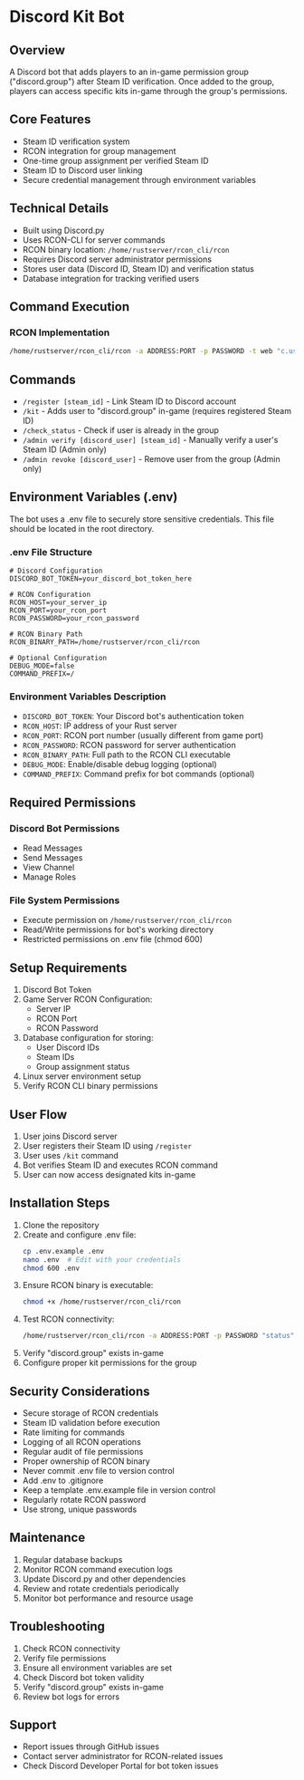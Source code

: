 # Discord Kit Bot

## Overview
A Discord bot that adds players to an in-game permission group ("discord.group") after Steam ID verification. Once added to the group, players can access specific kits in-game through the group's permissions.

## Core Features
- Steam ID verification system
- RCON integration for group management
- One-time group assignment per verified Steam ID
- Steam ID to Discord user linking
- Secure credential management through environment variables

## Technical Details
- Built using Discord.py
- Uses RCON-CLI for server commands
- RCON binary location: `/home/rustserver/rcon_cli/rcon`
- Requires Discord server administrator permissions
- Stores user data (Discord ID, Steam ID) and verification status
- Database integration for tracking verified users

## Command Execution
### RCON Implementation
```bash
/home/rustserver/rcon_cli/rcon -a ADDRESS:PORT -p PASSWORD -t web "c.usergroup add {steamid} discord.group"
```

## Commands
- `/register [steam_id]` - Link Steam ID to Discord account
- `/kit` - Adds user to "discord.group" in-game (requires registered Steam ID)
- `/check_status` - Check if user is already in the group
- `/admin verify [discord_user] [steam_id]` - Manually verify a user's Steam ID (Admin only)
- `/admin revoke [discord_user]` - Remove user from the group (Admin only)

## Environment Variables (.env)
The bot uses a .env file to securely store sensitive credentials. This file should be located in the root directory.

### .env File Structure
```env
# Discord Configuration
DISCORD_BOT_TOKEN=your_discord_bot_token_here

# RCON Configuration
RCON_HOST=your_server_ip
RCON_PORT=your_rcon_port
RCON_PASSWORD=your_rcon_password

# RCON Binary Path
RCON_BINARY_PATH=/home/rustserver/rcon_cli/rcon

# Optional Configuration
DEBUG_MODE=false
COMMAND_PREFIX=/
```

### Environment Variables Description
- `DISCORD_BOT_TOKEN`: Your Discord bot's authentication token
- `RCON_HOST`: IP address of your Rust server
- `RCON_PORT`: RCON port number (usually different from game port)
- `RCON_PASSWORD`: RCON password for server authentication
- `RCON_BINARY_PATH`: Full path to the RCON CLI executable
- `DEBUG_MODE`: Enable/disable debug logging (optional)
- `COMMAND_PREFIX`: Command prefix for bot commands (optional)

## Required Permissions
### Discord Bot Permissions
- Read Messages
- Send Messages
- View Channel
- Manage Roles

### File System Permissions
- Execute permission on `/home/rustserver/rcon_cli/rcon`
- Read/Write permissions for bot's working directory
- Restricted permissions on .env file (chmod 600)

## Setup Requirements
1. Discord Bot Token
2. Game Server RCON Configuration:
   - Server IP
   - RCON Port
   - RCON Password
3. Database configuration for storing:
   - User Discord IDs
   - Steam IDs
   - Group assignment status
4. Linux server environment setup
5. Verify RCON CLI binary permissions

## User Flow
1. User joins Discord server
2. User registers their Steam ID using `/register`
3. User uses `/kit` command
4. Bot verifies Steam ID and executes RCON command
5. User can now access designated kits in-game

## Installation Steps
1. Clone the repository
2. Create and configure .env file:
   ```bash
   cp .env.example .env
   nano .env  # Edit with your credentials
   chmod 600 .env
   ```
3. Ensure RCON binary is executable:
   ```bash
   chmod +x /home/rustserver/rcon_cli/rcon
   ```
4. Test RCON connectivity:
   ```bash
   /home/rustserver/rcon_cli/rcon -a ADDRESS:PORT -p PASSWORD "status"
   ```
5. Verify "discord.group" exists in-game
6. Configure proper kit permissions for the group

## Security Considerations
- Secure storage of RCON credentials
- Steam ID validation before execution
- Rate limiting for commands
- Logging of all RCON operations
- Regular audit of file permissions
- Proper ownership of RCON binary
- Never commit .env file to version control
- Add .env to .gitignore
- Keep a template .env.example file in version control
- Regularly rotate RCON password
- Use strong, unique passwords

## Maintenance
1. Regular database backups
2. Monitor RCON command execution logs
3. Update Discord.py and other dependencies
4. Review and rotate credentials periodically
5. Monitor bot performance and resource usage

## Troubleshooting
1. Check RCON connectivity
2. Verify file permissions
3. Ensure all environment variables are set
4. Check Discord bot token validity
5. Verify "discord.group" exists in-game
6. Review bot logs for errors

## Support
- Report issues through GitHub issues
- Contact server administrator for RCON-related issues
- Check Discord Developer Portal for bot token issues
